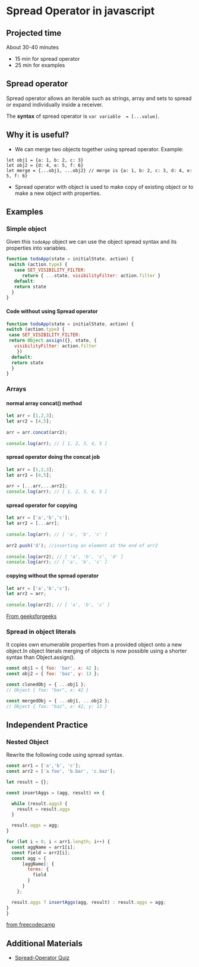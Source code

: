 ﻿# Spread Operator in javascript

## Projected time

About 30-40 minutes

- 15 min for spread operator
- 25 min for examples

## Spread operator
Spread operator allows an iterable such as strings, array and sets to spread or expand individually inside a receiver.

The **syntax** of spread operator is `var variable  = [...value]`.

## Why it is useful?
+ We can merge two objects together using spread operator.
Example:
```
let obj1 = {a: 1, b: 2, c: 3}
let obj2 = {d: 4, e: 5, f: 6}
let merge = {...obj1, ...obj2} // merge is {a: 1, b: 2, c: 3, d: 4, e: 5, f: 6}
```
+ Spread operator with object is used to make copy of existing object or to make a new object with properties.

## Examples

### Simple object

Given this ```todoApp``` object we can use the object spread syntax and its properties into variables.

```javaScript
function todoApp(state = initialState, action) {
 switch (action.type) {
   case SET_VISIBILITY_FILTER:
      return { ...state, visibilityFilter: action.filter }
   default:
   return state
  }
}
```

#### Code without using Spread operator

```javaScript 
function todoApp(state = initialState, action) {
switch (action.type) {
 case SET_VISIBILITY_FILTER:
 return Object.assign({}, state, {
   visibilityFilter: action.filter
    })
  default:
  return state
  }
}
```
### Arrays


#### normal array concat() method 

```javaScript
let arr = [1,2,3]; 
let arr2 = [4,5]; 
  
arr = arr.concat(arr2); 
  
console.log(arr); // [ 1, 2, 3, 4, 5 ] 
```

#### spread operator doing the concat job 

```javaScript
let arr = [1,2,3]; 
let arr2 = [4,5]; 
  
arr = [...arr,...arr2]; 
console.log(arr); // [ 1, 2, 3, 4, 5 ] 
```

#### spread operator for copying 

```javaScript 
let arr = ['a','b','c']; 
let arr2 = [...arr]; 
  
console.log(arr); // [ 'a', 'b', 'c' ] 
  
arr2.push('d'); //inserting an element at the end of arr2 
  
console.log(arr2); // [ 'a', 'b', 'c', 'd' ] 
console.log(arr); // [ 'a', 'b', 'c' ] 
```

#### copying without the spread operator 

```javaScript
let arr = ['a','b','c']; 
let arr2 = arr; 
  
console.log(arr2); // [ 'a', 'b', 'c' ] 
```
[From geeksforgeeks](https://www.geeksforgeeks.org/javascript-spread-operator/)

### Spread in object literals

It copies own enumerable properties from a provided object onto a new object.In object literals merging of objects is now possible using a shorter syntax than Object.assign().

```javaScript
const obj1 = { foo: 'bar', x: 42 };
const obj2 = { foo: 'baz', y: 13 };

const clonedObj = { ...obj1 };
// Object { foo: "bar", x: 42 }

const mergedObj = { ...obj1, ...obj2 };
// Object { foo: "baz", x: 42, y: 13 }
```

## Independent Practice

### Nested Object

Rewrite the following code using spread syntax.

```javaScript
const arr1 = ['a','b', 'c'];
const arr2 = ['a.foo', 'b.bar', 'c.baz'];

let result = {};

const insertAggs = (agg, result) => {

  while (result.aggs) {
    result = result.aggs
  }

  result.aggs = agg;
}

for (let i = 0; i < arr1.length; i++) {
  const aggName = arr1[i];
  const field = arr2[i];
  const agg = {
      [aggName]: {
        terms: {
          field
        }
      }
    };

  result.aggs ? insertAggs(agg, result) : result.aggs = agg;
}
}
```
[from freecodecamp](https://www.freecodecamp.org/forum/t/how-do-i-build-a-nested-object-in-javascript-dynamically/304543/3)

## Additional Materials

- [Spread-Operator Quiz](https://www.codingame.com/playgrounds/7998/es6-tutorials-spread-operator-with-fun)



